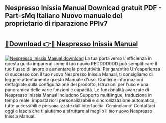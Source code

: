 ## Nespresso Inissia Manual Download gratuit PDF - Part-sMq Italiano Nuovo manuale del proprietario di riparazione PPIv7

# <h2><a href="http://dfa9qcb.blite.top/?on=Nespresso+Inissia+Manual">🔗Download 👉🔴 Nespresso Inissia Manual</a></h2>

[![Nespresso Inissia Manual download](https://i.imgur.com/lujVjoI.png)](http://dfa9qcb.blite.top/?on=Nespresso+Inissia+Manual)
La tua porta verso L'efficienza in questa guida imparerai come il tuo nuovo REDDDDDDD può semplificare il tuo flusso di lavoro e aumentare la produttività. Per garantire Un'esperienza di successo con il tuo nuovo Nespresso Inissia Manual, ti consigliamo di leggere attentamente questo Manuale d'uso. Contiene informazioni dettagliate sulla configurazione del prodotto, Istruzioni per l'uso e una panoramica delle varie funzioni e capacità. Le funzionalità avanzate di Nespresso Inissia Manual includono Supporto multilingue, traduzione in tempo reale, impostazioni personalizzabili e sincronizzazione automatica, tutte accessibili e personalizzate dall'interfaccia. Cominciamo! Contattaci oggi e lascia che ti aiutiamo a sfruttare al meglio il tuo nuovo Nespresso Inissia Manual.
